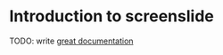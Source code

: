 # Introduction to screenslide

TODO: write [great documentation](http://jacobian.org/writing/great-documentation/what-to-write/)
